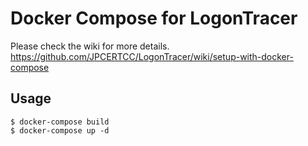 # Docker Compose for LogonTracer

  Please check the wiki for more details.   
  https://github.com/JPCERTCC/LogonTracer/wiki/setup-with-docker-compose

## Usage
  ```shell
  $ docker-compose build
  $ docker-compose up -d
  ```
